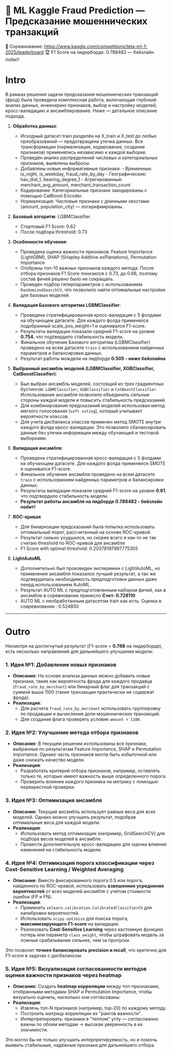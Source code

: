 #  🎯 ML Kaggle Fraud Prediction — Предсказание мошеннических транзакций
🔗 Соревнование: https://www.kaggle.com/competitions/teta-ml-1-2025/leaderboard
🏆 F1 Score на лидерборде: 0.788482 — бейзлайн побит!

# **Intro**

В рамках решения задачи предсказания мошеннических транзакций (фрод) была проведена комплексная работа, включающая глубокий анализ данных, инженерию признаков, выбор и настройку моделей, кросс-валидацию и ансамблирование. Ниже — детальное описание подхода.

1. **Обработка данных**:
    - Исходный датасет train разделён на X_train и X_test до любых преобразований — предотвращена утечка данных. Все трансформации (нормализация, кодирование, создание признаков) применялись независимо к каждой выборке.
    - Проведён анализ распределений числовых и категориальных признаков, выявлены выбросы.
    - Добавлены новые информативные признаки:
          - Временные: is_night, is_weekday, fraud_rate_by_day
          - Географические: hav_dist_1, bearing_degree_1
          - Агрегированные: merchant_avg_amount, merchant_transaction_count
    - Кодирование: Категориальные признаки закодированы с помощью CatBoost Encoder.
    - Нормализация: Числовые признаки с длинными хвостами (amount, population_city) — логарифмированы.

2. **Базовый алгоритм**: LGBMClassifier
    - Стартовый F1 Score: 0.62
    - После подбора threshold: 0.73

3. **Особенности обучения**:
   - Проведена оценка важности признаков: Feature Importance (LightGBM), SHAP (SHapley Additive exPlanations),  Permutation Importance
   - Отобраны топ-10  важных признаков каждого метода: После отбора признаков F1 Score понизился с 0.73, до 0.66, поэтому состав фичей решено было не сокращать.
   - Проведен подбор гиперпараметров с использованием `RandomizedSearchCV`, что позволило найти оптимальные настройки для базовых моделей.


4. **Валидация Базового алгоритма LGBMClassifier**:
   - Проведена стратифицированная кросс-валидация с 5 фолдами на обучающем датасете. Для каждого фолда применялся подобранный scale_pos_weight=1 и оценивался F1-score.
   -  Результаты валидации показали средний F1-score на уровне **0.754**, что подтвердило стабильность модели.
   - Финальное обучение  Базового алгоритма (LGBMClassifier) проведено на всем датасете `train` с использованием найденных параметров и балансировки данных.
   - Результат работы мождели на лидборде  **0.505  - ниже бейзлайна**

   
5. **Выбранный ансамбль моделей (LGBMClassifier, XGBClassifier, CatBoostClassifier)**:
   - Был выбран ансамбль моделей, состоящий из трех градиентных бустингов: `LGBMClassifier`, `XGBClassifier` и `CatBoostClassifier`. Использование ансамбля позволило объединить сильные стороны каждой модели и повысить стабильность предсказаний.
   - Для комбинирования предсказаний моделей использован метод мягкого голосования (`soft voting`), который учитывает вероятности классов.
   - Для учета дисбаланса классов применен метод SMOTE внутри каждого фолда кросс-валидации. Это позволило сбалансировать данные без утечки информации между обучающей и тестовой выборками.

7. **Валидация ансамбля**:
   - Проведена стратифицированная кросс-валидация с 5 фолдами на обучающем датасете. Для каждого фолда применялся SMOTE и оценивался F1-score.
   - Финальное обучение ансамбля проведено на всем датасете `train` с использованием найденных параметров и балансировки данных.
   - Результаты валидации показали средний F1-score на уровне **0.81**, что подтвердило стабильность модели.
   - **Результат работы ансамбля на лидборде 0.788482 -  бейзлайн побит!**
   
8. **ROC-кривая**
    - Для бинаризации предсказаний была попытка использовать оптимальный порог, рассчитанный на основе ROC-кривой.
    - Результат сильно ухудшился, но скорее всего я как-то не так считаю threshold по ROC-кривой для ансамбля
    - F1 Score with optimal threshold: 0.20378197997775305

9. **LightAutoML**
    - Дополнительно был произведен эксперимен с LightAutoML, но применение ансамбля показалоо лучший результат, а так же подтвердилась необходимость предподготовки данных даже пеерд использованием AutoML.
   - Результат AUTO ML с предподготовленным набором фичей, как в ансамбле в соревновании принесло **Счет: 0.728110**
   - AUTO ML с необработанным датасетом train как есть. Оценка в совревновании : 0.524850

---

# **Outro**

Несмотря на достигнутый результат (F1-score = **0.788** на лидерборде), есть несколько направлений для дальнейшего улучшения модели:


### 1. **Идея №1: Добавление новых признаков**
- **Описание**: На основе анализа данных можно добавить новые признаки, такие как вероятность фрода для каждого продавца (`fraud_rate_by_merchant`) или бинарный флаг для транзакций с суммой выше 1100 (такие транзакции практически не содержат фрода).
- **Реализация**:
  - Для расчета `fraud_rate_by_merchant` использовать группировку по продавцам и вычисление доли мошеннических транзакций.
  - Для создания флага проверять условие `amount > 1100`.


### 2. **Идея №2: Улучшение метода отбора признаков**
- **Описание**: В текущем решении использованы все признаки, выбранные по результатам Feature Importance, SHAP и Permutation Importance. Однако часть признаков могла быть избыточной или даже снижать качество модели.
- **Реализация**:
  - Разработать критерий отбора признаков, например, оставлять только те, которые имеют важность выше определенного порога.
  - Проверить влияние каждого признака на метрику с помощью перекрестной проверки.



### 3. **Идея №3: Оптимизация ансамбля**
- **Описание**: Текущий ансамбль использует равные веса для всех моделей. Однако можно улучшить результат, подобрав оптимальные веса для каждой модели.
- **Реализация**:
  - Использовать метод оптимизации (например, GridSearchCV) для подбора весов моделей в ансамбле.
  - Провести дополнительную кросс-валидацию для оценки влияния изменений на стабильность модели.


### 4. **Идея №4: Оптимизация порога классификации через Cost-Sensitive Learning / Weighted Averaging**
- **Описание**: Вместо фиксированного порога 0.5 или порога, найденного по ROC-кривой, использовать **взвешенное усреднение вероятностей** от всех моделей ансамбля с учётом стоимости ошибок (FP и FN).
- **Реализация**:
  - Применить `sklearn.calibration.CalibratedClassifierCV` для калибровки вероятностей.
  - Использовать `scipy.optimize` для поиска порога, **максимизирующего F1-score** на валидации.
  - Реализовать **Cost-Sensitive Learning** через кастомную функцию потерь или параметр `class_weight`, чтобы штрафовать модель за ложные срабатывания сильнее, чем за пропуски.

Это позволит **точнее балансировать precision и recall**, что критично для F1-score в задачах с дисбалансом.


### 5. **Идея №5: Визуализация согласованности методов оценки важности признаков через heatmap**
- **Описание**: Создать **heatmap корреляции** между топ-признаками, отобранными методами SHAP и Permutation Importance, чтобы визуально оценить, насколько они согласованы.
- **Реализация**:
  - Извлечь топ-N признаков (например, top-20) по каждому методу.
  - Построить матрицу корреляции их "рангов важности".
  - Интерпретировать: признаки в "теплом" углу — согласованно важны по обоим методам → высокая уверенность в их значимости.

 Это могло бы  не только улучшить интерпретируемость, но и помочь выявить стабильные, надёжные признаки для дальнейшего отбора.

